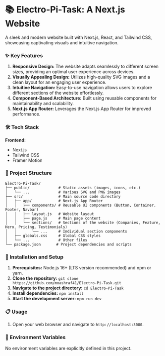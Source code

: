 # 📚 Electro-Pi-Task: A Next.js Website

A sleek and modern website built with Next.js, React, and Tailwind CSS, showcasing captivating visuals and intuitive navigation.

### ✨ Key Features

1. **Responsive Design:** The website adapts seamlessly to different screen sizes, providing an optimal user experience across devices.
2. **Visually Appealing Design:** Utilizes high-quality SVG images and a clean layout for an engaging user experience.
3. **Intuitive Navigation:** Easy-to-use navigation allows users to explore different sections of the website effortlessly.
4. **Component-Based Architecture:** Built using reusable components for maintainability and scalability.
5. **Next.js App Router:** Leverages the Next.js App Router for improved performance.

### 🛠️ Tech Stack

**Frontend:**

- Next.js
- Tailwind CSS
- Framer Motion

### 📁 Project Structure

```
Electro-Pi-Task/
├── public/             # Static assets (images, icons, etc.)
│   └── ...             # Various SVG and PNG images
├── src/                # Main source code directory
│   ├── app/            # Next.js App Router
│   │   ├── components/ # Reusable UI components (Button, Container, Footer, Navbar)
│   │   ├── layout.js   # Website layout
│   │   ├── page.js     # Main page content
│   │   └── sections/   # Sections of the website (Companies, Feature, Hero, Pricing, Testimonials)
│   │       └── ...     # Individual section components
│   ├── globals.css     # Global CSS styles
│   └── ...             # Other files
└── package.json       # Project dependencies and scripts
```

### 🚀 Installation and Setup

1. **Prerequisites:** Node.js 16+ (LTS version recommended) and npm or yarn.
2. **Clone the repository:** `git clone https://github.com/moashraf41/Electro-Pi-Task.git`
3. **Navigate to the project directory:** `cd Electro-Pi-Task`
4. **Install dependencies:** `npm install`
5. **Start the development server:** `npm run dev`

### 📋 Usage

1. Open your web browser and navigate to `http://localhost:3000`.

### 🔧 Environment Variables

No environment variables are explicitly defined in this project.
